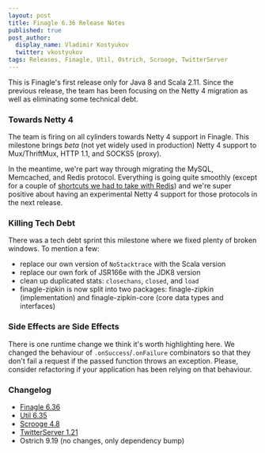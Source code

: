 ```yaml
---
layout: post
title: Finagle 6.36 Release Notes
published: true
post_author:
  display_name: Vladimir Kostyukov
  twitter: vkostyukov
tags: Releases, Finagle, Util, Ostrich, Scrooge, TwitterServer
---
```


This is Finagle's first release only for Java 8 and Scala 2.11. Since the previous release, the team
has been focusing on the Netty 4 migration as well as eliminating some technical debt.

### Towards Netty 4

The team is firing on all cylinders towards Netty 4 support in Finagle. This milestone brings
*beta* (not yet widely used in production) Netty 4 support to Mux/ThriftMux, HTTP 1.1, and
SOCKS5 (proxy).

In the meantime, we're part way through migrating the MySQL, Memcached, and Redis protocol.
Everything is going quite smoothly (except for a couple of
[shortcuts we had to take with Redis][redis-api]) and we're super positive about having an
experimental Netty 4 support for those protocols in the next release.

### Killing Tech Debt

There was a tech debt sprint this milestone where we fixed plenty of broken windows. To mention a few: 

- replace our own version of `NoStacktrace` with the Scala version
- replace our own fork of JSR166e with the JDK8 version
- clean up duplicated stats: `closechans`, `closed`, and `load`
- finagle-zipkin is now split into two packages: finagle-zipkin (implementation) and
  finagle-zipkin-core (core data types and interfaces)

### Side Effects are Side Effects

There is one runtime change we think it's worth highlighting here. We changed the behaviour of
`.onSuccess`/`.onFailure` combinators so that they don't fail a request if the passed function
throws an exception. Please, consider refactoring if your application has been relying on that
behaviour.

### Changelog

* [Finagle 6.36][finagle]
* [Util 6.35][util]
* [Scrooge 4.8][scrooge]
* [TwitterServer 1.21][ts]
* Ostrich 9.19 (no changes, only dependency bump)

[redis-api]: https://groups.google.com/forum/#!topic/finaglers/LOCVA0nhcaU
[finagle]: https://github.com/twitter/finagle/releases/tag/finagle-6.36.0
[util]: https://github.com/twitter/util/releases/tag/util-6.35.0
[ts]: https://github.com/twitter/twitter-server/releases/tag/twitter-server-1.21.0
[scrooge]: https://github.com/twitter/scrooge/releases/tag/scrooge-4.8.0